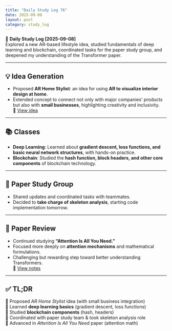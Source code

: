 ```yaml
---
title: "Daily Study Log 76"
date: 2025-09-08
layout: post
category: study_log
---
```


🧠 **Daily Study Log [2025-09-08]**  
Explored a new AR-based lifestyle idea, studied fundamentals of deep learning and blockchain, coordinated tasks for the paper study group, and deepened my understanding of the Transformer paper.  

---

## 💡 Idea Generation  
- Proposed **AR Home Stylist**: an idea for using **AR to visualize interior design at home**.  
- Extended concept to connect not only with major companies’ products but also with **small businesses**, highlighting creativity and inclusivity.  
🔗 [View idea](https://github.com/hojjang98/ideas/blob/main/lifestyle/AR_home_stylist.md)

---

## 📚 Classes  
- **Deep Learning**: Learned about **gradient descent, loss functions, and basic neural network structures**, with hands-on practice.  
- **Blockchain**: Studied the **hash function, block headers, and other core components** of blockchain technology.  

---

## 👥 Paper Study Group  
- Shared updates and coordinated tasks with teammates.  
- Decided to **take charge of skeleton analysis**, starting code implementation tomorrow.  

---

## 📖 Paper Review  
- Continued studying **“Attention Is All You Need.”**  
- Focused more deeply on **attention mechanisms** and mathematical formulations.  
- Challenging but rewarding step toward better understanding Transformers.  
🔗 [View notes](https://github.com/hojjang98/Paper-Review/blob/main/transformer/01_attention_is_all_you_need/summary.ipynb)

---

## ✅ TL;DR  
📍 Proposed *AR Home Stylist* idea (with small business integration)  
📍 Learned **deep learning basics** (gradient descent, loss functions)  
📍 Studied **blockchain components** (hash, headers)  
📍 Coordinated with paper study team & took skeleton analysis role  
📍 Advanced in *Attention Is All You Need* paper (attention math)  
